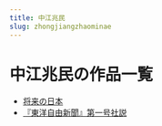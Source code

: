 ```yaml
---
title: 中江兆民
slug: zhongjiangzhaominae
---
```


# 中江兆民の作品一覧

- [将来の日本](jianglainoriben27)
- [『東洋自由新聞』第一号社説](dongyangziyouxinwendiyihaosheshuoc6)
